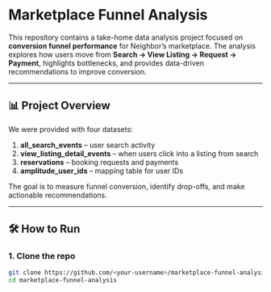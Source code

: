 # Marketplace Funnel Analysis

This repository contains a take-home data analysis project focused on **conversion funnel performance** for Neighbor’s marketplace. The analysis explores how users move from **Search → View Listing → Request → Payment**, highlights bottlenecks, and provides data-driven recommendations to improve conversion.

---

## 📊 Project Overview

We were provided with four datasets:

1. **all_search_events** – user search activity  
2. **view_listing_detail_events** – when users click into a listing from search  
3. **reservations** – booking requests and payments  
4. **amplitude_user_ids** – mapping table for user IDs  

The goal is to measure funnel conversion, identify drop-offs, and make actionable recommendations.

---

## 🛠️ How to Run

### 1. Clone the repo
```bash
git clone https://github.com/<your-username>/marketplace-funnel-analysis.git
cd marketplace-funnel-analysis
